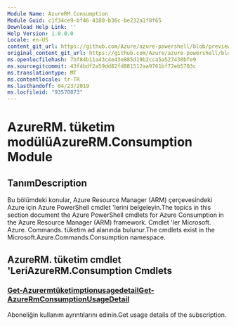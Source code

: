 ```yaml
---
Module Name: AzureRM.Consumption
Module Guid: c1f34ce9-bf46-4180-b36c-be232a1f8f65
Download Help Link: ''
Help Version: 1.0.0.0
Locale: en-US
content_git_url: https://github.com/Azure/azure-powershell/blob/preview/src/ResourceManager/Consumption/Commands.Consumption/help/AzureRM.Consumption.md
original_content_git_url: https://github.com/Azure/azure-powershell/blob/preview/src/ResourceManager/Consumption/Commands.Consumption/help/AzureRM.Consumption.md
ms.openlocfilehash: 7bf84b11a43c4e43e885d19b2cca5a527430bfe9
ms.sourcegitcommit: 43f4bdf2a59dd82fd881512aa9761bf72eb5703c
ms.translationtype: MT
ms.contentlocale: tr-TR
ms.lasthandoff: 04/23/2019
ms.locfileid: "93570873"
---
```

# <span data-ttu-id="cfdaa-101">AzureRM. tüketim modülü</span><span class="sxs-lookup"><span data-stu-id="cfdaa-101">AzureRM.Consumption Module</span></span>
## <span data-ttu-id="cfdaa-102">Tanım</span><span class="sxs-lookup"><span data-stu-id="cfdaa-102">Description</span></span>
<span data-ttu-id="cfdaa-103">Bu bölümdeki konular, Azure Resource Manager (ARM) çerçevesindeki Azure için Azure PowerShell cmdlet 'lerini belgeleyin.</span><span class="sxs-lookup"><span data-stu-id="cfdaa-103">The topics in this section document the Azure PowerShell cmdlets for Azure Consumption in the Azure Resource Manager (ARM) framework.</span></span> <span data-ttu-id="cfdaa-104">Cmdlet 'ler Microsoft. Azure. Commands. tüketim ad alanında bulunur.</span><span class="sxs-lookup"><span data-stu-id="cfdaa-104">The cmdlets exist in the Microsoft.Azure.Commands.Consumption namespace.</span></span>

## <span data-ttu-id="cfdaa-105">AzureRM. tüketim cmdlet 'Leri</span><span class="sxs-lookup"><span data-stu-id="cfdaa-105">AzureRM.Consumption Cmdlets</span></span>
### [<span data-ttu-id="cfdaa-106">Get-Azurermtüketimptionusagedetail</span><span class="sxs-lookup"><span data-stu-id="cfdaa-106">Get-AzureRmConsumptionUsageDetail</span></span>](Get-AzureRmConsumptionUsageDetail.md)
<span data-ttu-id="cfdaa-107">Aboneliğin kullanım ayrıntılarını edinin.</span><span class="sxs-lookup"><span data-stu-id="cfdaa-107">Get usage details of the subscription.</span></span>

